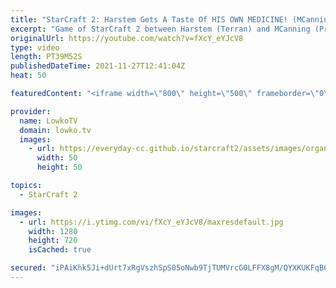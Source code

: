 ```yaml
---
title: "StarCraft 2: Harstem Gets A Taste Of HIS OWN MEDICINE! (MCanning vs Harstem)"
excerpt: "Game of StarCraft 2 between Harstem (Terran) and MCanning (Protoss). Normally Harstem plays with Protoss, but recently he's been practicing Terran as well.  If you have an awesome game of StarCraft 2 you can submit it to replays@lowko.tv and I might cast your game in the future.  MCanning on Twitch:"
originalUrl: https://youtube.com/watch?v=fXcY_eYJcV8
type: video
length: PT39M52S
publishedDateTime: 2021-11-27T12:41:04Z
heat: 50

featuredContent: "<iframe width=\"800\" height=\"500\" frameborder=\"0\" src=\"https://www.youtube.com/embed/fXcY_eYJcV8\" allow=\"accelerometer; autoplay; encrypted-media; gyroscope; picture-in-picture\" allowfullscreen></iframe>"

provider:
  name: LowkoTV
  domain: lowko.tv
  images:
    - url: https://everyday-cc.github.io/starcraft2/assets/images/organizations/lowko.tv-50x50.jpg
      width: 50
      height: 50

topics:
  - StarCraft 2

images:
  - url: https://i.ytimg.com/vi/fXcY_eYJcV8/maxresdefault.jpg
    width: 1280
    height: 720
    isCached: true

secured: "iPAiKhk5Ji+dUrt7xRgVszhSpS05oNwb9TjTUMVrcG0LFFX8gM/QYXKUKFqB6bm6a7VPnC1Z3fLy3c0AdB/YXmGIjISeEpWnsi1ZorTpuAacHH0iXYPn8sdujPbYY3o7yzTtY26yMmisrIv6QhlVKKElTkHwqPoc+v9RNUvxsY+YtBOfDo8i+71q9lSMK08UeyW7v5uh1LcAXxlL/x7sGxWL+uNb9Mm6hXjPhFl7JGilV2VdpqJrDfGyw25eLhxxM4yHt26U4ZFve07mMh1jhiNdcnm0m0EDDHy4AHkUq9dfOC3w3xn2OSLMDAGItleOhcpQ5GSqVYEhXNx20W5DYF2XZmLvnUgEip4soxMbGPAePNZ+UM8SQW9P2sJOha6MOF/IMtPr1X3swz+/nZ4dZq6kGdvuk3s77kK4wZ0miu8=;dByAmawvRFXxdocMcHYTfA=="
---
```



